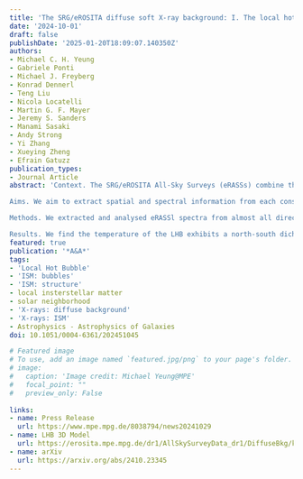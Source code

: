 ```yaml
---
title: 'The SRG/eROSITA diffuse soft X-ray background: I. The local hot bubble in the western Galactic hemisphere'
date: '2024-10-01'
draft: false
publishDate: '2025-01-20T18:09:07.140350Z'
authors:
- Michael C. H. Yeung
- Gabriele Ponti
- Michael J. Freyberg
- Konrad Dennerl
- Teng Liu
- Nicola Locatelli
- Martin G. F. Mayer
- Jeremy S. Sanders
- Manami Sasaki
- Andy Strong
- Yi Zhang
- Xueying Zheng
- Efrain Gatuzz
publication_types:
- Journal Article
abstract: 'Context. The SRG/eROSITA All-Sky Surveys (eRASSs) combine the advantages of complete sky coverage and the energy resolution provided by the charge couple device and offer the most holistic and detailed view of the diffuse soft X-ray background (SXRB) to date. The first eRASS (eRASSl) was completed at solar minimum, when solar wind charge exchange emission was minimal, providing the clearest view of the SXRB.

Aims. We aim to extract spatial and spectral information from each constituent of the SXRB in the western Galactic hemisphere, focusing on the local hot bubble (LHB).

Methods. We extracted and analysed eRASSl spectra from almost all directions in the western Galactic hemisphere by dividing the sky into equal signal-to-noise bins. We fitted all bins with fixed spectral templates of known background constituents.

Results. We find the temperature of the LHB exhibits a north-south dichotomy at high latitudes (|b| > 30°), with the south being hotter, with a mean temperature at kT = 121.8 ± 0.6 eV and the north at kT = 100.8 ± 0.5 eV. At low latitudes, the LHB temperature increases towards the Galactic plane, especially towards the inner Galaxy. The LHB emission measure (EM{{< sub "LHB">}}) enhances approximately towards the Galactic poles. The EM{{< sub "LHB">}} map shows clear anti-correlation with the local dust column density. In particular, we found tunnels of dust cavities filled with hot plasma, potentially forming a wider network of hot interstellar medium. We also constructed a three-dimensional LHB model from EM{{< sub "LHB">}}, assuming constant density. The average thermal pressure of the LHB is P{{< sub "thermal">}}/k = 10100{{<sub "−1500">}}{{< super "+1200">}} cm{{< super "-3" >}} K, a lower value than typical supernova remnants and wind-blown bubbles. This could be an indication of the LHB being open towards high Galactic latitudes.'
featured: true
publication: '*A&A*'
tags:
- 'Local Hot Bubble'
- 'ISM: bubbles'
- 'ISM: structure'
- local insterstellar matter
- solar neighborhood
- 'X-rays: diffuse background'
- 'X-rays: ISM'
- Astrophysics - Astrophysics of Galaxies
doi: 10.1051/0004-6361/202451045

# Featured image
# To use, add an image named `featured.jpg/png` to your page's folder. 
# image:
#   caption: 'Image credit: Michael Yeung@MPE'
#   focal_point: ""
#   preview_only: False
  
links:
- name: Press Release
  url: https://www.mpe.mpg.de/8038794/news20241029
- name: LHB 3D Model
  url: https://erosita.mpe.mpg.de/dr1/AllSkySurveyData_dr1/DiffuseBkg/k3d.html
- name: arXiv
  url: https://arxiv.org/abs/2410.23345
---
```


